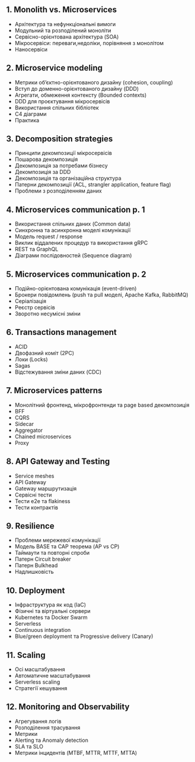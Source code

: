 ## 1. Monolith vs. Microservices
- Архітектура та нефункціональні вимоги
- Модульний та розподілений моноліти
- Сервісно-орієнтована архітектура (SOA)
- Мікросервіси: переваги,недоліки, порівняння з монолітом
- Наносервіси

## 2. Microservice modeling
- Метрики об’єктно-орієнтованого дизайну (cohesion, coupling)
- Вступ до доменно-орієнтованого дизайну (DDD)
- Агрегати, обмеження контексту (Bounded contexts)
- DDD для проєктування мікросервісів
- Використання спільних бібліотек
- C4 діаграми
- Практика

## 3. Decomposition strategies
- Принципи декомпозиції мікросервісів
- Пошарова декомпозиція
- Декомпозиція за потребами бізнесу
- Декомпозиція за DDD
- Декомпозиція та організаційна структура
- Патерни декомпозиції (ACL, strangler application, feature flag)
- Проблеми з розподіленням даних

## 4. Microservices communication p. 1
- Використання спільних даних (Common data)
- Синхронна та асинхронна моделі комунікації
- Модель request / response
- Виклик віддалених процедур та використання gRPC
- REST та GraphQL
- Діаграми послідовностей (Sequence diagram)

## 5. Microservices communication p. 2
- Подійно-орієнтована комунікація (event-driven)
- Брокери повідомлень (push та pull моделі, Apache Kafka, RabbitMQ)
- Серіалізація
- Реєстр сервісів
- Зворотно несумісні зміни

## 6. Transactions management
- ACID
- Двофазний коміт (2PC)
- Локи (Locks)
- Sagas
- Відстежування зміни даних (CDC)

## 7. Microservices patterns
- Монолітний фронтенд, мікрофронтенди та page based декомпозиція
- BFF
- CQRS
- Sidecar
- Aggregator
- Chained microservices
- Proxy

## 8. API Gateway and Testing
- Service meshes
- API Gateway
- Gateway маршрутизація
- Сервісні тести
- Тести e2e та flakiness
- Тести контрактів

## 9. Resilience
- Проблеми мережевої комунікації
- Модель BASE та CAP теорема (AP vs CP)
- Таймаути та повторні спроби
- Патерн Circuit breaker
- Патерн Bulkhead
- Надлишковість

## 10. Deployment
- Інфраструктура як код (IaC)
- Фізичні та віртуальні сервери
- Kubernetes та Docker Swarm
- Serverless
- Continuous integration
- Blue/green deployment та Progressive delivery (Canary)

## 11. Scaling
- Осі масштабування
- Автоматичне масштабування
- Serverless scaling
- Стратегії кешування

## 12. Monitoring and Observability
- Агрегування логів
- Розподілення трасування
- Метрики
- Alerting та Anomaly detection
- SLA та SLO
- Метрики інцидентів (MTBF, MTTR, MTTF, MTTA)
